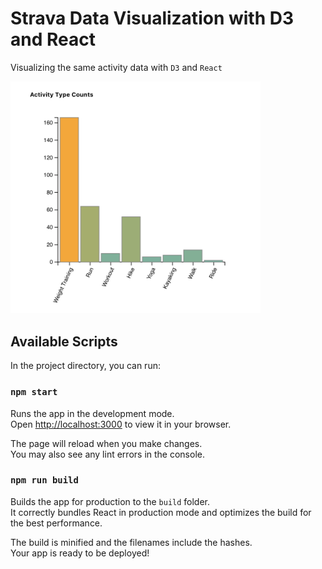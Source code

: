 # Strava Data Visualization with D3 and React

Visualizing the same activity data with `D3` and `React`

<img src="https://raw.githubusercontent.com/dazhaoniel/strava-recap-2022/main/react-strava-visualization/charts/histogram.png" width="400">

## Available Scripts

In the project directory, you can run:

### `npm start`

Runs the app in the development mode.\
Open [http://localhost:3000](http://localhost:3000) to view it in your browser.

The page will reload when you make changes.\
You may also see any lint errors in the console.

### `npm run build`

Builds the app for production to the `build` folder.\
It correctly bundles React in production mode and optimizes the build for the best performance.

The build is minified and the filenames include the hashes.\
Your app is ready to be deployed!
